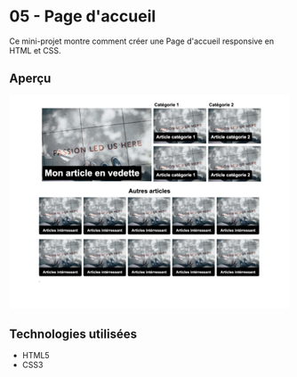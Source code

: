 # 05 - Page d'accueil

Ce mini-projet montre comment créer une Page d'accueil responsive en HTML et CSS.

## Aperçu

![Capture](./screenshots/Capture%20d’écran%202025-07-09%20à%2020.43.25.png)

## Technologies utilisées

- HTML5
- CSS3
